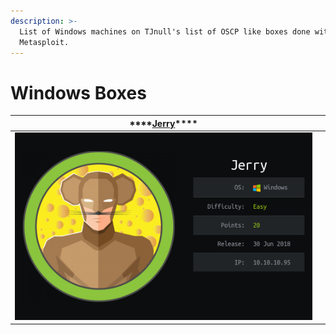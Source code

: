 ```yaml
---
description: >-
  List of Windows machines on TJnull's list of OSCP like boxes done without
  Metasploit.
---
```


# Windows Boxes

| \*\*\*\*[**Jerry**](jerry-without-metasploit.md)\*\*\*\* |  |
| :---: | :--- |
| ​![](../.gitbook/assets/jerry-logo-and-info.png)  |  |



